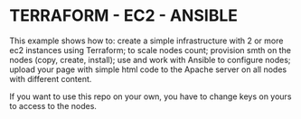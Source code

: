 # TERRAFORM - EC2 - ANSIBLE
This example shows how to:
  create a simple infrastructure with 2 or more ec2 instances using Terraform;
  to scale nodes count;
  provision smth on the nodes (copy, create, install);
  use and work with Ansible to configure nodes;
  upload your page with simple html code to the Apache server on all nodes with
         different content.

  If you want to use this repo on your own, you have to change keys on yours to
         access to the nodes.
